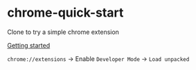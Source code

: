 # chrome-quick-start

Clone to try a simple chrome extension

[Getting started](https://developer.chrome.com/docs/extensions/mv3/getstarted/)

`chrome://extensions` -> Enable `Developer Mode` -> `Load unpacked`
